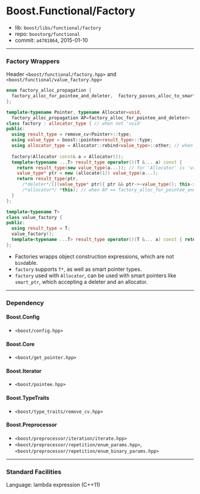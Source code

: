 # Boost.Functional/Factory

* lib: `boost/libs/functional/factory`
* repo: `boostorg/functional`
* commit: `a4781864`, 2015-01-10

------
### Factory Wrappers

Header `<boost/functional/factory.hpp>` and `<boost/functional/value_factory.hpp>`

```c++
enum factory_alloc_propagation {
  factory_alloc_for_pointee_and_deleter,  factory_passes_alloc_to_smart_pointer
};

template<typename Pointer, typename Allocator=void,
  factory_alloc_propagation AP=factory_alloc_for_pointee_and_deleter>
class factory : allocator_type { // when not 'void'
public:
  using result_type = remove_cv<Pointer>::type;
  using value_type = boost::pointee<result_type>::type;
  using allocator_type = Allocator::rebind<value_type>::other; // when not 'void'
  
  factory(Allocator const& a = Allocator());
  template<typename ...T> result_type operator()(T &... a) const {
    return result_type(new value_type(a...)); // for 'Allocator' is 'void'
    value_type* ptr = new (allocate(1)) value_type(a...);
    return result_type(ptr,
      /*deleter*/[](value_type* ptr){ ptr && ptr->~value_type(); this->deallocate(ptr, 1); },
      /*allocator*/ *this); // when AP == factory_alloc_for_pointee_and_deleter
  }
};

template<typename T>
class value_factory {
public:
  using result_type = T;
  value_factory();
  template<typename ...T> result_type operator()(T &... a) const { return T(a...); }
};
```

* Factories wrapps object construction expressions, which are not `bind`able.
* `factory` supports `T*`, as well as smart pointer types.
* `factory` used with `Allocator`, can be used with smart pointers like `smart_ptr`, which accepting
  a deleter and an allocator.

------
### Dependency

#### Boost.Config

* `<boost/config.hpp>`

#### Boost.Core

* `<boost/get_pointer.hpp>`

#### Boost.Iterator

* `<boost/pointee.hpp>`

#### Boost.TypeTraits

* `<boost/type_traits/remove_cv.hpp>`

#### Boost.Preprocessor

* `<boost/preprocessor/iteration/iterate.hpp>`
* `<boost/preprocessor/repetition/enum_params.hpp>`, `<boost/preprocessor/repetition/enum_binary_params.hpp>`

------
### Standard Facilities

Language: lambda expression (C++11)
